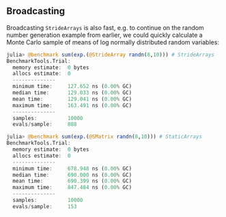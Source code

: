 ## Broadcasting

Broadcasting `StrideArrays` is also fast, e.g. to continue on the random number generation example from earlier, we could quickly calculate a Monte Carlo sample of means of log normally distributed random variables:
```julia
julia> @benchmark sum(exp.(@StrideArray randn(8,10))) # StrideArrays
BenchmarkTools.Trial:
  memory estimate:  0 bytes
  allocs estimate:  0
  --------------
  minimum time:     127.652 ns (0.00% GC)
  median time:      129.033 ns (0.00% GC)
  mean time:        129.041 ns (0.00% GC)
  maximum time:     163.491 ns (0.00% GC)
  --------------
  samples:          10000
  evals/sample:     888

julia> @benchmark sum(exp.(@SMatrix randn(8,10))) # StaticArrays
BenchmarkTools.Trial:
  memory estimate:  0 bytes
  allocs estimate:  0
  --------------
  minimum time:     678.948 ns (0.00% GC)
  median time:      690.000 ns (0.00% GC)
  mean time:        690.399 ns (0.00% GC)
  maximum time:     847.484 ns (0.00% GC)
  --------------
  samples:          10000
  evals/sample:     153
```


